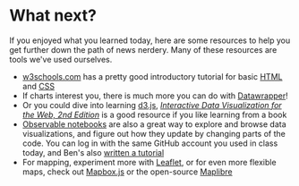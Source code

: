 # What next?

If you enjoyed what you learned today, here are some resources to help you get further down the path of news nerdery. Many of these resources are tools we've used ourselves.

- [w3schools.com](https://www.w3schools.com/) has a pretty good introductory tutorial for basic [HTML](https://www.w3schools.com/html/) and [CSS](https://www.w3schools.com/css/)
- If charts interest you, there is much more you can do with [Datawrapper](https://academy.datawrapper.de/)!
- Or you could dive into learning [d3.js](https://d3js.org/), [_Interactive Data Visualization for the Web, 2nd Edition_](https://www.oreilly.com/library/view/interactive-data-visualization/9781491921296/) is a good resource if you like learning from a book
- [Observable notebooks](https://observablehq.com/) are also a great way to explore and browse data visualizations, and figure out how they update by changing parts of the code. You can log in with the same GitHub account you used in class today, and Ben's also [written a tutorial](https://observablehq.com/collection/@palewire/first-observable-notebook-2020)
- For mapping, experiment more with [Leaflet](https://leafletjs.com/), or for even more flexible maps, check out [Mapbox.js](https://docs.mapbox.com/help/tutorials/) or the open-source [Maplibre](https://maplibre.org/)
